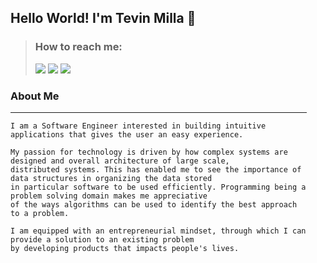 <div style="margin-right: 30px;">
  
## Hello World!  I'm Tevin Milla 👋

> ###  How to reach me: 
>   <a href="mailto:millatevin@gmail.com"><img src="https://img.shields.io/badge/Gmail-white?style=for-the-badge&logo=gmail&logoColor=#4285F4" /></a> <a href="https://www.linkedin.com/in/tevin-milla-597307145"><img src="https://img.shields.io/badge/LinkedIn-0077B5?style=for-the-badge&logo=linkedin&logoColor=white" /></a>  <a href="https://twitter.com/millatevin"><img src="https://img.shields.io/badge/Twitter-1DA1F2?style=for-the-badge&logo=twitter&logoColor=white" /></a>
  
### About Me
  <hr>
 
```
I am a Software Engineer interested in building intuitive applications that gives the user an easy experience.

My passion for technology is driven by how complex systems are designed and overall architecture of large scale,
distributed systems. This has enabled me to see the importance of data structures in organizing the data stored 
in particular software to be used efficiently. Programming being a problem solving domain makes me appreciative 
of the ways algorithms can be used to identify the best approach to a problem.
  
I am equipped with an entrepreneurial mindset, through which I can provide a solution to an existing problem 
by developing products that impacts people's lives.
```

</div>
<!--
**MrazTevin/MrazTevin** is a ✨ _special_ ✨ repository because its `README.md` (this file) appears on your GitHub profile.

Here are some ideas to get you started:

- 🔭 I’m currently working on ...
- 🌱 I’m currently learning ...
- 👯 I’m looking to collaborate on ...
- 🤔 I’m looking for help with ...
- 💬 Ask me about ...
- 📫 How to reach me: <a href="mailto:millatevin@gmail.com">millatevin@gmail.com</a>
- 😄 Pronouns: ...
- ⚡ Fun fact: ...
-->
